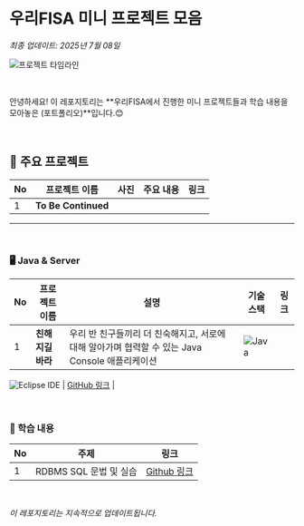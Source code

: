 # 우리FISA 미니 프로젝트 모음
*최종 업데이트: 2025년 7월 08일*  

![프로젝트 타임라인]()

<br>

안녕하세요!
이 레포지토리는 **우리FISA에서 진행한 미니 프로젝트들과 학습 내용을 모아놓은 (포트폴리오)**입니다.😊

<br>

## 🌟 주요 프로젝트

| No | 프로젝트 이름                  | 사진                             | 주요 내용                                        | 링크                                                                       |
|----|-----------------------------|--------------------------------|-------------------------------------------------|----------------------------------------------------------------------------|
| 1  | **To Be Continued** | | | |

---


<br>

### 🖥️ Java & Server

| No | 프로젝트 이름                   | 설명                                         | 기술 스택                          | 링크                                      |
|----|------------------------------|--------------------------------------------|------------------------------------|-------------------------------------------|
| 1  | **친해지길 바라**          | 우리 반 친구들끼리 더 친숙해지고, 서로에 대해 알아가며 협력할 수 있는 Java Console 애플리케이션  | ![Java](https://img.shields.io/badge/Java-007396?style=for-the-badge&logo=java&logoColor=white)
 ![Eclipse IDE](https://img.shields.io/badge/Eclipse-2C2255?style=for-the-badge&logo=eclipse&logoColor=white)
 | [GitHub 링크](https://github.com/LeeJoEun-01/FISA_1st_mini_Project)             |


<br>

### 📒 학습 내용
| No | 주제 | 링크|
|---|---|---|
|1|RDBMS SQL 문법 및 실습 | [Github 링크](https://github.com/imewuzin/FISA_mini_projects/RDBMS_SQL)
<br>

*이 레포지토리는 지속적으로 업데이트됩니다.*